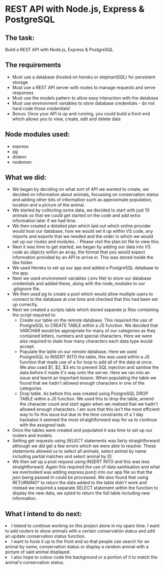 <h1>REST API with Node.js, Express & PostgreSQL</h1>

<h2>The task:</h2>
Build a REST API with Node.js, Express & PostgreSQL

<h2>The requirements</h2>

- Must use a database (hosted on heroku or elephantSQL) for persistent storage
- Must use a REST API server with routes to manage requests and serve responses
- Must use the models pattern to allow easy interaction with the database
- Must use environment variables to store database credentials - do not hard code those credentials!
- Bonus: Once your API is up and running, you could build a front end which allows you to view, create, edit and delete data

<h2>Node modules used:</h2>
<ul>
  <li>express
  <li>pg
  <li>dotenv
  <li>nodemon
  </ul>

<h2>What we did:</h2>
<ul>
<li>We began by deciding on what sort of API we wanted to create, we decided on information about animals, focussing on conservation status and adding other bits of information such as approximate population, location and a picture of the animal.
<li>We started by collecting some data, we decided to start with just 10 animals so that we could get started on the code and add extra information later if we had time.
<li>We then created a detailed plan which laid out which online provider would host our database, how we would set it up within VS code, any imports and exports that we needed and the order in which we would set up our routes and modules. - Please visit the plan.txt file to view this.
<li>Next it was time to get started, we began by adding our data into VS code as objects within an array, the format that you would expect information provided by an API to arrive in. This was stored inside the libs folder.
<li>We used Heroku to set up our app and added a PostgreSQL database to the app.
<li>Next we used environment variables (.env file) to store our database credentials and added these, along with the node_modules to our .gitignore file.
<li>We then used pg to create a pool which would allow multiple users to connect to the database at one time and checked that this had been set up correctly.
<li>Next we created a scripts table which stored separate js files containing the script required to:
  <ul>
      <li>Create our table on the remote database. This required the use of PostgreSQL to CREATE TABLE within a JS function. We       decided that VARCHAR would be appropriate for many of our categories as they contained letters, numbers and special characters. Here we were also required to state how many characters each data type would accept.
      <li>Populate the table on our remote database. Here we used PostgreSQL to INSERT INTO the table, this was used within a JS function that made use of a for loop to add all of the data at once. We also used $1, $2, $3 etc to prevent SQL injection and sanitise the data before it made it's way onto the server. Here we ran into an issue and learnt an important lesson. When populating the table we found that we hadn't allowed enough characters in one of the categories.
      <li>Drop table. As before this was created using PostgreSQL DROP TABLE within a JS function. We used this to drop the table, amend the character count and start again when we realised that we hadn't allowed enough characters. I am sure that this isn't the most efficient way to fix this issue but due to the time constraints of a 1 day hackaton it seemed the most straightforward way for us to continue with the assigned task.
  </ul>
<li>Once the tables were created and populated it was time to set up our routers and models.
<li>Setting get requests using SELECT statements was fairly straightforward although we did get a few errors which we were able to resolve. These statements allowed us to select all animals, select animal by name including partial matches and select animal by ID.
<li>We then set up a post request using INSERT INTO and this was less straightforward. Again this required the use of data sanitisation and what we overlooked was adding express.json() into our app file so that the json being passed in could be processed. We also found that using RETURNING* to return the data added to the table didn't work and instead we required a separate SELECT statement within the function to display the new data, we opted to return the full table including new information.
  </ul>

<h2>What I intend to do next:</h2>
<li>I intend to continue working on this project alone in my spare time. I want to add routers to show animals with a certain conservation status and add an update conservation status function.
<li>I want to hook it up to the front end so that people can search for an animal by name, conservation status or display a random animal with a picture of said animal displayed.
<li>I also hope to colour code the background or a portion of it to match the animal's conservation status.

